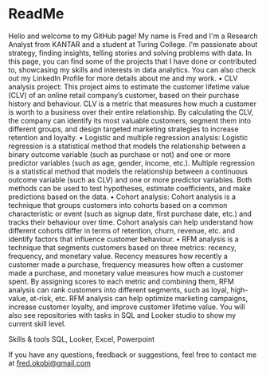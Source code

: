 # ReadMe
Hello and welcome to my GitHub page!
My name is Fred and I'm a Research Analyst from KANTAR and a student at Turing College. I'm passionate about strategy, finding insights, telling stories and solving problems with data.
In this page, you can find some of the projects that I have done or contributed to, showcasing my skills and interests in data analytics. You can also check out my LinkedIn Profile for more details about me and my work.
• CLV analysis project: This project aims to estimate the customer lifetime value (CLV) of an online retail company’s customer, based on their purchase history and behaviour. CLV is a metric that measures how much a customer is worth to a business over their entire relationship. By calculating the CLV, the company can identify its most valuable customers, segment them into different groups, and design targeted marketing strategies to increase retention and loyalty.
• Logistic and multiple regression analysis: Logistic regression is a statistical method that models the relationship between a binary outcome variable (such as purchase or not) and one or more predictor variables (such as age, gender, income, etc.). Multiple regression is a statistical method that models the relationship between a continuous outcome variable (such as CLV) and one or more predictor variables. Both methods can be used to test hypotheses, estimate coefficients, and make predictions based on the data.
• Cohort analysis: Cohort analysis is a technique that groups customers into cohorts based on a common characteristic or event (such as signup date, first purchase date, etc.) and tracks their behaviour over time. Cohort analysis can help understand how different cohorts differ in terms of retention, churn, revenue, etc. and identify factors that influence customer behaviour.
• RFM analysis is a technique that segments customers based on three metrics: recency, frequency, and monetary value. Recency measures how recently a customer made a purchase, frequency measures how often a customer made a purchase, and monetary value measures how much a customer spent. By assigning scores to each metric and combining them, RFM analysis can rank customers into different segments, such as loyal, high-value, at-risk, etc. RFM analysis can help optimize marketing campaigns, increase customer loyalty, and improve customer lifetime value.
You will also see repositories with tasks in SQL and Looker studio to show my current skill level.

Skills & tools
SQL, Looker, Excel, Powerpoint

If you have any questions, feedback or suggestions, feel free to contact me at fred.okobi@gmail.com
